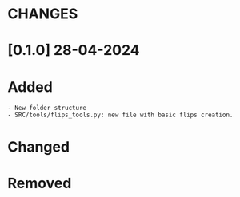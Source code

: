 # CHANGES

# [0.1.0] 28-04-2024
# Added
    - New folder structure
    - SRC/tools/flips_tools.py: new file with basic flips creation.
# Changed

# Removed

